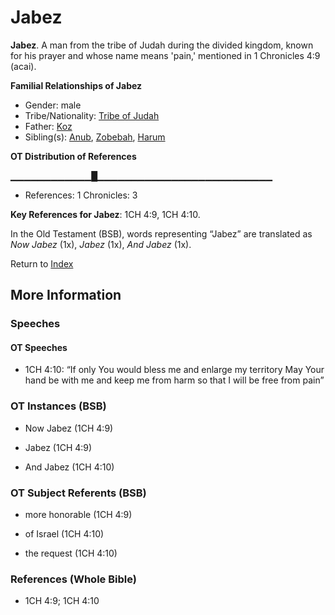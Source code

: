 # Jabez
**Jabez**. 
A man from the tribe of Judah during the divided kingdom, known for his prayer and whose name means 'pain,' mentioned in 1 Chronicles 4:9 (acai). 




**Familial Relationships of Jabez**


* Gender: male
* Tribe/Nationality: [Tribe of Judah](../../../groups/md/acai/Judah.md)
* Father: [Koz](Koz.md)
* Sibling(s): [Anub](Anub.md), [Zobebah](Zobebah.md), [Harum](Harum.md)


**OT Distribution of References**

▁▁▁▁▁▁▁▁▁▁▁▁█▁▁▁▁▁▁▁▁▁▁▁▁▁▁▁▁▁▁▁▁▁▁▁▁▁▁
* References: 1 Chronicles: 3



**Key References for Jabez**: 
1CH 4:9, 1CH 4:10. 


In the Old Testament (BSB), words representing “Jabez” are translated as 
*Now Jabez* (1x), *Jabez* (1x), *And Jabez* (1x). 




Return to [Index](00-Index.md)

## More Information

### Speeches

#### OT Speeches

* 1CH 4:10: “If only You would bless me and enlarge my territory May Your hand be with me and keep me from harm so that I will be free from pain”

### OT Instances (BSB)

* Now Jabez (1CH 4:9)

* Jabez (1CH 4:9)

* And Jabez (1CH 4:10)



### OT Subject Referents (BSB)

* more honorable (1CH 4:9)

* of Israel (1CH 4:10)

* the request (1CH 4:10)



### References (Whole Bible)

* 1CH 4:9; 1CH 4:10



